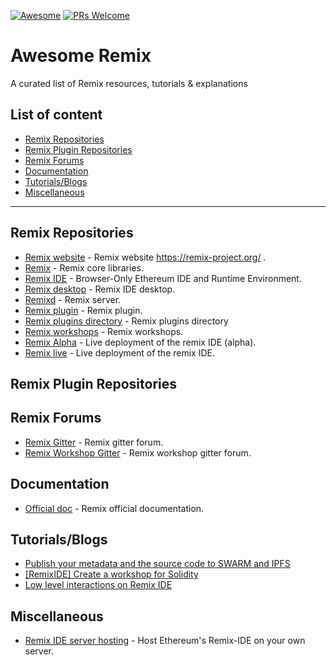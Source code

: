 [![Awesome](https://cdn.rawgit.com/sindresorhus/awesome/d7305f38d29fed78fa85652e3a63e154dd8e8829/media/badge.svg)](https://github.com/sindresorhus/awesome)
[![PRs Welcome](https://img.shields.io/badge/PRs-welcome-brightgreen.svg)](http://makeapullrequest.com)

Awesome Remix
===============
A curated list of Remix resources, tutorials & explanations

## List of content

- [Remix Repositories](#remix-repositories)
- [Remix Plugin Repositories](#remix-plugin-repositories)
- [Remix Forums](#remix-forums)
- [Documentation](#documentation)
- [Tutorials/Blogs](#tutorials/blogs)
- [Miscellaneous](#miscellaneous)
---
## Remix Repositories
* [Remix website](https://github.com/ethereum/remix-website) - Remix website https://remix-project.org/ .
* [Remix](https://github.com/ethereum/remix) - Remix core libraries.
* [Remix IDE](https://github.com/ethereum/remix-ide) - Browser-Only Ethereum IDE and Runtime Environment.
* [Remix desktop](https://github.com/ethereum/remix-desktop) - Remix IDE desktop.
* [Remixd](https://github.com/ethereum/remixd) - Remix server.
* [Remix plugin](https://github.com/ethereum/remix-plugin) - Remix plugin.
* [Remix plugins directory](https://github.com/ethereum/remix-plugins-directory) - Remix plugins directory
* [Remix workshops](https://github.com/ethereum/remix-workshops) - Remix workshops.
* [Remix Alpha](https://github.com/ethereum/remix-live-alpha) - Live deployment of the remix IDE (alpha).
* [Remix live](https://github.com/ethereum/remix-live) - Live deployment of the remix IDE.

## Remix Plugin Repositories

## Remix Forums
* [Remix Gitter](https://gitter.im/ethereum/remix) - Remix gitter forum.
* [Remix Workshop Gitter](https://gitter.im/ethereum/remix-workshop) - Remix workshop gitter forum.

## Documentation
* [Official doc](https://remix-ide.readthedocs.io/en/latest/) - Remix official documentation.

## Tutorials/Blogs
* [Publish your metadata and the source code to SWARM and IPFS](https://medium.com/remix-ide/publish-your-metadata-and-sourcecode-to-swarm-and-ipfs-bf3fcd179cd6)
* [[RemixIDE] Create a workshop for Solidity](https://medium.com/remix-ide/remixide-create-a-workshop-for-solidity-d45f0755fe69)
* [Low level interactions on Remix IDE](https://medium.com/remix-ide/low-level-interactions-on-remix-ide-5f79b05ac86)

## Miscellaneous
* [Remix IDE server hosting](https://github.com/sespaces/remix-ide-server-hosting) - Host Ethereum's Remix-IDE on your own server.
